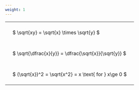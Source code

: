 ```yaml
---
weight: 1
---
```


<style type="text/css">
#T_be457 th.col_heading {
  text-align: left;
  font-size: 1em;
}
#T_be457 td {
  text-align: left;
  font-size: 1em;
  padding: 1.5em;
}
</style>
<table id="T_be457">
  <thead>
  </thead>
  <tbody>
    <tr>
      <td id="T_be457_row0_col0" class="data row0 col0" >$ \sqrt{xy} = \sqrt{x} \times \sqrt{y} $</td>
    </tr>
    <tr>
      <td id="T_be457_row1_col0" class="data row1 col0" >$ \sqrt{\dfrac{x}{y}} = \dfrac{\sqrt{x}}{\sqrt{y}} $</td>
    </tr>
    <tr>
      <td id="T_be457_row2_col0" class="data row2 col0" >$ (\sqrt{x})^2 = \sqrt{x^2} = x \text{ for } x\ge 0 $</td>
    </tr>
  </tbody>
</table>

